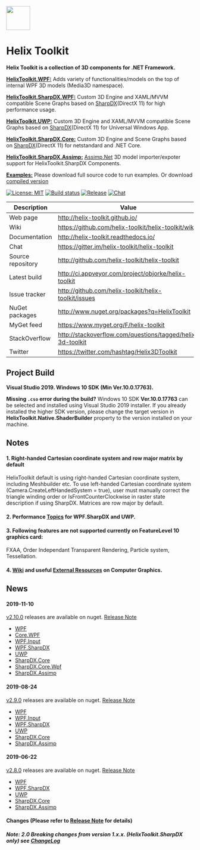 <img src='https://avatars3.githubusercontent.com/u/8432523?s=200&v=4' width='64' />

# Helix Toolkit

**Helix Toolkit is a collection of 3D components for .NET Framework.**

[**HelixToolkit.WPF:**](/Source/HelixToolkit.Wpf) 
Adds variety of functionalities/models on the top of internal WPF 3D models (Media3D namespace). 

[**HelixToolkit.SharpDX.WPF:**](/Source/HelixToolkit.Wpf.SharpDX) 
Custom 3D Engine and XAML/MVVM compatible Scene Graphs based on [SharpDX](https://github.com/sharpdx/SharpDX)(DirectX 11) for high performance usage.

[**HelixToolkit.UWP:**](/Source/HelixToolkit.UWP) 
Custom 3D Engine and XAML/MVVM compatible Scene Graphs based on [SharpDX](https://github.com/sharpdx/SharpDX)(DirectX 11) for Universal Windows App.

[**HelixToolkit.SharpDX.Core:**](/Source/HelixToolkit.SharpDX.Core) 
Custom 3D Engine and Scene Graphs based on [SharpDX](https://github.com/sharpdx/SharpDX)(DirectX 11) for netstandard and .NET Core.

[**HelixToolkit.SharpDX.Assimp:**](/Source/HelixToolkit.Wpf.SharpDX.Assimp) 
[Assimp.Net](https://bitbucket.org/Starnick/assimpnet/src/master/) 3D model importer/expoter support for HelixToolkit.SharpDX Components.

[**Examples:**](/develop/Source/Examples)
Please download full source code to run examples. Or download [compiled version](https://ci.appveyor.com/project/objorke/helix-toolkit/branch/develop/artifacts)

[![License: MIT](https://img.shields.io/github/license/helix-toolkit/helix-toolkit.svg?style=popout)](https://github.com/helix-toolkit/helix-toolkit/blob/develop/LICENSE)
[![Build status](https://ci.appveyor.com/api/projects/status/tmqafdk9p7o98gw7?svg=true)](https://ci.appveyor.com/project/objorke/helix-toolkit)
[![Release](https://img.shields.io/github/release/helix-toolkit/helix-toolkit.svg?style=popout)](https://www.nuget.org/packages?q=Helix-Toolkit)
[![Chat](https://img.shields.io/gitter/room/helix-toolkit/helix-toolkit.svg)](https://gitter.im/helix-toolkit/helix-toolkit)

Description         | Value
--------------------|-----------------------
Web page            | http://helix-toolkit.github.io/
Wiki                | https://github.com/helix-toolkit/helix-toolkit/wiki
Documentation       | http://helix-toolkit.readthedocs.io/
Chat                | https://gitter.im/helix-toolkit/helix-toolkit
Source repository   | http://github.com/helix-toolkit/helix-toolkit
Latest build        | http://ci.appveyor.com/project/objorke/helix-toolkit
Issue tracker       | http://github.com/helix-toolkit/helix-toolkit/issues
NuGet packages      | http://www.nuget.org/packages?q=HelixToolkit
MyGet feed          | https://www.myget.org/F/helix-toolkit
StackOverflow       | http://stackoverflow.com/questions/tagged/helix-3d-toolkit
Twitter             | https://twitter.com/hashtag/Helix3DToolkit

## Project Build

**Visual Studio 2019. Windows 10 SDK (Min Ver.10.0.17763).**

**Missing `.cso` error during the build?** Windows 10 SDK **Ver.10.0.17763** can be selected and installed using Visual Studio 2019 installer. If you already installed the higher SDK version, please change the target version in **HelixToolkit.Native.ShaderBuilder** property to the version installed on your machine.

## Notes

#### 1. Right-handed Cartesian coordinate system and row major matrix by default
HelixToolkit default is using right-handed Cartesian coordinate system, including Meshbuilder etc. To use left-handed Cartesian coordinate system (Camera.CreateLeftHandedSystem = true), user must manually correct the triangle winding order or IsFrontCounterClockwise in raster state description if using SharpDX. Matrices are row major by default.

#### 2. Performance [Topics](https://github.com/helix-toolkit/helix-toolkit/wiki/Tips-on-performance-optimization-(WPF.SharpDX-and-UWP)) for WPF.SharpDX and UWP.

#### 3. Following features are not supported currently on FeatureLevel 10 graphics card:
FXAA, Order Independant Transparent Rendering, Particle system, Tessellation.

#### 4. [Wiki](https://github.com/helix-toolkit/helix-toolkit/wiki) and useful [External Resources](https://github.com/helix-toolkit/helix-toolkit/wiki/External-References) on Computer Graphics.

## News

#### 2019-11-10
[v2.10.0](https://github.com/helix-toolkit/helix-toolkit/tree/release/2.10.0) releases are available on nuget. [Release Note](/CHANGELOG.md)
- [WPF](https://www.nuget.org/packages/HelixToolkit.Wpf/2.10.0)
- [Core.WPF](https://www.nuget.org/packages/HelixToolkit.Core.Wpf/2.10.0)
- [WPF.Input](https://www.nuget.org/packages/HelixToolkit.Wpf.Input/2.10.0)
- [WPF.SharpDX](https://www.nuget.org/packages/HelixToolkit.Wpf.SharpDX/2.10.0)
- [UWP](https://www.nuget.org/packages/HelixToolkit.UWP/2.10.0)
- [SharpDX.Core](https://www.nuget.org/packages/HelixToolkit.SharpDX.Core/2.10.0)
- [SharpDX.Core.Wpf](https://www.nuget.org/packages/HelixToolkit.SharpDX.Core.Wpf/2.10.0)
- [SharpDX.Assimp](https://www.nuget.org/packages/HelixToolkit.SharpDX.Assimp/2.10.0)

#### 2019-08-24
[v2.9.0](https://github.com/helix-toolkit/helix-toolkit/tree/release/2.9.0) releases are available on nuget. [Release Note](/CHANGELOG.md)
- [WPF](https://www.nuget.org/packages/HelixToolkit.Wpf/2.9.0)
- [WPF.Input](https://www.nuget.org/packages/HelixToolkit.Wpf.Input/2.9.0)
- [WPF.SharpDX](https://www.nuget.org/packages/HelixToolkit.Wpf.SharpDX/2.9.0)
- [UWP](https://www.nuget.org/packages/HelixToolkit.UWP/2.9.0)
- [SharpDX.Core](https://www.nuget.org/packages/HelixToolkit.SharpDX.Core/2.9.0)
- [SharpDX.Assimp](https://www.nuget.org/packages/HelixToolkit.SharpDX.Assimp/2.9.0)

#### 2019-06-22
[v2.8.0](https://github.com/helix-toolkit/helix-toolkit/tree/release/2.8.0) releases are available on nuget. [Release Note](/CHANGELOG.md)
- [WPF](https://www.nuget.org/packages/HelixToolkit.Wpf/2.8.0)
- [WPF.SharpDX](https://www.nuget.org/packages/HelixToolkit.Wpf.SharpDX/2.8.0)
- [UWP](https://www.nuget.org/packages/HelixToolkit.UWP/2.8.0)
- [SharpDX.Core](https://www.nuget.org/packages/HelixToolkit.SharpDX.Core/2.8.0)
- [SharpDX.Assimp](https://www.nuget.org/packages/HelixToolkit.SharpDX.Assimp/2.8.0)

#### Changes (Please refer to [Release Note](https://github.com/helix-toolkit/helix-toolkit/blob/master/CHANGELOG.md) for details)

##### Note: 2.0 Breaking changes from version 1.x.x. (HelixToolkit.SharpDX only) see [ChangeLog](/CHANGELOG.md)
